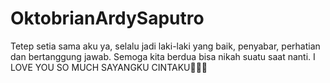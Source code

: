 # OktobrianArdySaputro
Tetep setia sama aku ya, selalu jadi laki-laki yang baik, penyabar, perhatian dan bertanggung jawab. Semoga kita berdua bisa nikah suatu saat nanti. I LOVE YOU SO MUCH SAYANGKU CINTAKU💜💜💜
